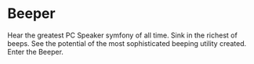 # Beeper
Hear the greatest PC Speaker symfony of all time. Sink in the richest of beeps. See the potential of the most sophisticated beeping utility created. Enter the Beeper.
